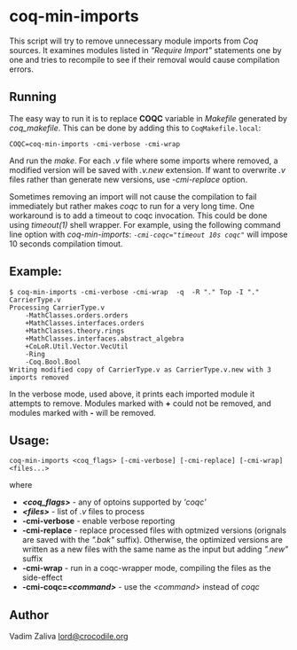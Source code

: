 # coq-min-imports

This script will try to remove unnecessary module imports from _Coq_
sources. It examines modules listed in *"Require Import"* statements
one by one and tries to recompile to see if their removal would cause
compilation errors.

## Running

The easy way to run it is to replace __COQC__ variable in *Makefile*
generated by *coq_makefile*. This can be done by adding this to
`CoqMakefile.local`:

    COQC=coq-min-imports -cmi-verbose -cmi-wrap

And run the *make*. For each *.v* file where some imports where
removed, a modified version will be saved with *.v.new* extension. If
want to overwrite *.v* files rather than generate new versions, use
*-cmi-replace* option.

Sometimes removing an import will not cause the compilation to fail
immediately but rather makes *coqc* to run for a very long time. One
workaround is to add a timeout to coqc invocation. This could be done
using _timeout(1)_ shell wrapper. For example, using the following
command line option with *coq-min-imports*: *`-cmi-coqc="timeout 10s
coqc"`* will impose 10 seconds compilation timout.

## Example:

    $ coq-min-imports -cmi-verbose -cmi-wrap  -q  -R "." Top -I "."   CarrierType.v
    Processing CarrierType.v
        -MathClasses.orders.orders
        +MathClasses.interfaces.orders
        +MathClasses.theory.rings
        +MathClasses.interfaces.abstract_algebra
        +CoLoR.Util.Vector.VecUtil
        -Ring
        -Coq.Bool.Bool
    Writing modified copy of CarrierType.v as CarrierType.v.new with 3 imports removed

In the verbose mode, used above, it prints each imported module it
attempts to remove. Modules marked with __+__ could not be removed,
and modules marked with __-__ will be removed.

## Usage: 

    coq-min-imports <coq_flags> [-cmi-verbose] [-cmi-replace] [-cmi-wrap] <files...>

where

* *__&lt;coq_flags>__* - any of optoins supported by *'coqc'*
* *__&lt;files>__* - list of *.v* files to process
* __-cmi-verbose__ - enable verbose reporting
* __-cmi-replace__ - replace processed files with optmized versions (orignals are saved with the *".bak"* suffix). Otherwise, the optimized versions are written as a new files with the same name as the input but adding *".new"* suffix
* __-cmi-wrap__ - run in a coqc-wrapper mode, compiling the files as the side-effect
* __-cmi-coqc=*&lt;command>*__ - use the *&lt;command>* instead of *coqc*


## Author

Vadim Zaliva <lord@crocodile.org>
